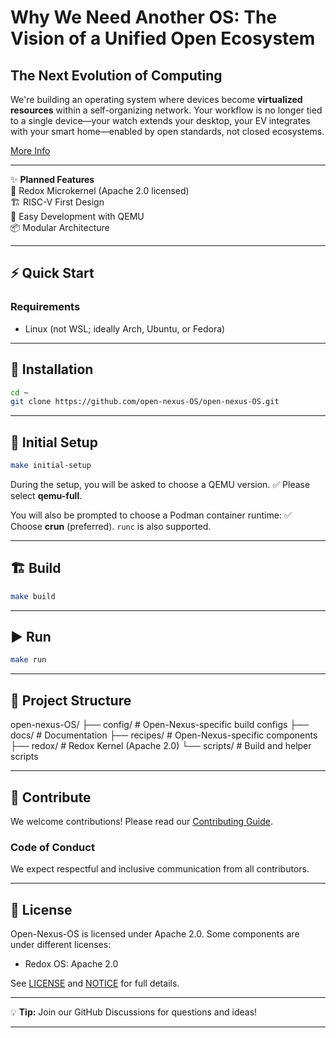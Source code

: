 # Why We Need Another OS: The Vision of a Unified Open Ecosystem

## The Next Evolution of Computing

We're building an operating system where devices become **virtualized resources** within a self-organizing network. Your workflow is no longer tied to a single device—your watch extends your desktop, your EV integrates with your smart home—enabled by open standards, not closed ecosystems.

[More Info](https://github.com/open-nexus-OS/open-nexus/wiki)

---

✨ **Planned Features**  
🚀 Redox Microkernel (Apache 2.0 licensed)  
🏗️ RISC-V First Design  
🔄 Easy Development with QEMU  
📦 Modular Architecture  

---

## ⚡ Quick Start

### Requirements

- Linux (not WSL; ideally Arch, Ubuntu, or Fedora)

---

## 🔧 Installation

```bash
cd ~
git clone https://github.com/open-nexus-OS/open-nexus-OS.git
````

---

## 🧰 Initial Setup

```bash
make initial-setup
```

During the setup, you will be asked to choose a QEMU version.
✅ Please select **qemu-full**.

You will also be prompted to choose a Podman container runtime:
✅ Choose **crun** (preferred). `runc` is also supported.

---

## 🏗️ Build

```bash
make build
```

---

## ▶️ Run

```bash
make run
```

---

## 📂 Project Structure

open-nexus-OS/
├── config/      # Open-Nexus-specific build configs
├── docs/        # Documentation
├── recipes/     # Open-Nexus-specific components
├── redox/       # Redox Kernel (Apache 2.0)
└── scripts/     # Build and helper scripts

---

## 🤝 Contribute

We welcome contributions!
Please read our [Contributing Guide](https://github.com/open-nexus-OS/open-nexus/wiki/Contributing).

### Code of Conduct

We expect respectful and inclusive communication from all contributors.

---

## 📜 License

Open-Nexus-OS is licensed under Apache 2.0.
Some components are under different licenses:

- Redox OS: Apache 2.0

See [LICENSE](https://github.com/open-nexus-OS/open-nexus-OS/blob/main/LICENSE) and [NOTICE](https://github.com/open-nexus-OS/open-nexus-OS/blob/main/NOTICE) for full details.

---

💡 **Tip:** Join our GitHub Discussions for questions and ideas!

---

